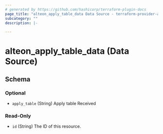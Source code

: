 ```yaml
---
# generated by https://github.com/hashicorp/terraform-plugin-docs
page_title: "alteon_apply_table_data Data Source - terraform-provider-alteon"
subcategory: ""
description: |-
  
---
```


# alteon_apply_table_data (Data Source)





<!-- schema generated by tfplugindocs -->
## Schema

### Optional

- `apply_table` (String) Apply table Received

### Read-Only

- `id` (String) The ID of this resource.
